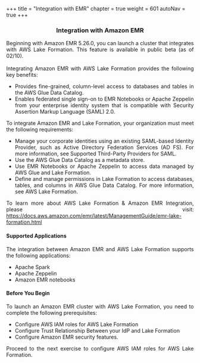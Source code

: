 +++
title = "Integration with EMR"
chapter = true
weight = 601
autoNav = true
+++

<center><h3>Integration with Amazon EMR</h3></center>

<div style="text-align: justify">
    Beginning with Amazon EMR 5.26.0, you can launch a cluster that integrates with AWS Lake Formation. This feature is available in public beta (as of 02/10).
    <br/><br/>
    Integrating Amazon EMR with AWS Lake Formation provides the following key benefits:
    <ul>
        <li>Provides fine-grained, column-level access to databases and tables in the AWS Glue Data Catalog.</li>
        <li>Enables federated single sign-on to EMR Notebooks or Apache Zeppelin from your enterprise identity system that is compatible with Security Assertion Markup Language (SAML) 2.0.</li>
    </ul>
    To integrate Amazon EMR and Lake Formation, your organization must meet the following requirements:
    <ul>
        <li>Manage your corporate identities using an existing SAML-based Identity Provider, such as Active Directory Federation Services (AD FS). For more information, see Supported Third-Party Providers for SAML.</li>
        <li>Use the AWS Glue Data Catalog as a metadata store.</li>
        <li>Use EMR Notebooks or Apache Zeppelin to access data managed by AWS Glue and Lake Formation.</li>
        <li>Define and manage permissions in Lake Formation to access databases, tables, and columns in AWS Glue Data Catalog. For more information, see AWS Lake Formation.</li>
    </ul>
    To learn more about AWS Lake Formation & Amazon EMR Integration, please visit: <a href="https://docs.aws.amazon.com/emr/latest/ManagementGuide/emr-lake-formation.html">https://docs.aws.amazon.com/emr/latest/ManagementGuide/emr-lake-formation.html</a>
    <h4>Supported Applications</h4>
    The integration between Amazon EMR and AWS Lake Formation supports the following applications:
    <ul>
        <li>Apache Spark</li>
        <li>Apache Zeppelin</li>
        <li>Amazon EMR notebooks</li>
    </ul>
    <h4>Before You Begin</h4>
    To launch an Amazon EMR cluster with AWS Lake Formation, you need to complete the following prerequisites:
    <ul>
        <li>Configure AWS IAM roles for AWS Lake Formation</li>
        <li>Configure Trust Relationship Between your IdP and Lake Formation</li>
        <li>Configure Amazon EMR security features.</li>
    </ul>
    Proceed to the next exercise to configure AWS IAM roles for AWS Lake Formation.
</div>